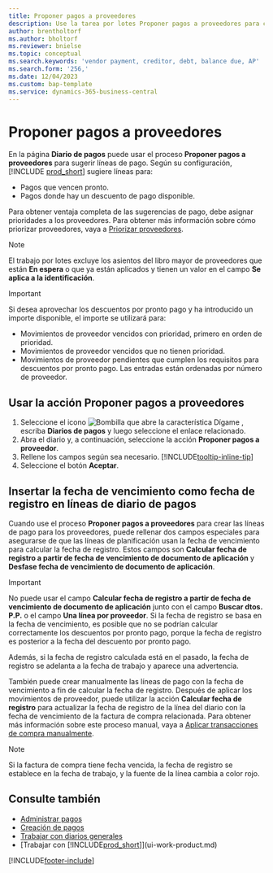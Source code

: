 ```yaml
---
title: Proponer pagos a proveedores
description: Use la tarea por lotes Proponer pagos a proveedores para crear líneas de pago para sus proveedores en función de las fechas de vencimiento y los descuentos por pago.
author: brentholtorf
ms.author: bholtorf
ms.reviewer: bnielse
ms.topic: conceptual
ms.search.keywords: 'vendor payment, creditor, debt, balance due, AP'
ms.search.form: '256,'
ms.date: 12/04/2023
ms.custom: bap-template
ms.service: dynamics-365-business-central
---
```

# <a name="suggest-vendor-payments"></a>Proponer pagos a proveedores

En la página **Diario de pagos** puede usar el proceso **Proponer pagos a proveedores** para sugerir líneas de pago. Según su configuración, [!INCLUDE [prod_short](includes/prod_short.md)] sugiere líneas para:

- Pagos que vencen pronto.
- Pagos donde hay un descuento de pago disponible.

Para obtener ventaja completa de las sugerencias de pago, debe asignar prioridades a los proveedores. Para obtener más información sobre cómo priorizar proveedores, vaya a [Priorizar proveedores](purchasing-how-prioritize-vendors.md).  

> [!NOTE]  
> El trabajo por lotes excluye los asientos del libro mayor de proveedores que están **En espera** o que ya están aplicados y tienen un valor en el campo **Se aplica a la identificación**.  

> [!IMPORTANT]  
> Si desea aprovechar los descuentos por pronto pago y ha introducido un importe disponible, el importe se utilizará para:  
>
> * Movimientos de proveedor vencidos con prioridad, primero en orden de prioridad.
> * Movimientos de proveedor vencidos que no tienen prioridad.  
> * Movimientos de proveedor pendientes que cumplen los requisitos para descuentos por pronto pago. Las entradas están ordenadas por número de proveedor.  

## <a name="use-the-suggest-vendor-payments-action"></a>Usar la acción Proponer pagos a proveedores

1. Seleccione el icono ![Bombilla que abre la característica Dígame](media/ui-search/search_small.png "Dígame qué desea hacer") , escriba **Diarios de pagos** y luego seleccione el enlace relacionado.  
2. Abra el diario y, a continuación, seleccione la acción **Proponer pagos a proveedor**.  
3. Rellene los campos según sea necesario. [!INCLUDE[tooltip-inline-tip](includes/tooltip-inline-tip_md.md)]  
4. Seleccione el botón **Aceptar**.  

## <a name="insert-the-due-date-as-posting-date-on-payment-journal-lines"></a>Insertar la fecha de vencimiento como fecha de registro en líneas de diario de pagos

Cuando use el proceso **Proponer pagos a proveedores** para crear las líneas de pago para los proveedores, puede rellenar dos campos especiales para asegurarse de que las líneas de planificación usan la fecha de vencimiento para calcular la fecha de registro. Estos campos son **Calcular fecha de registro a partir de fecha de vencimiento de documento de aplicación** y **Desfase fecha de vencimiento de documento de aplicación**.  

> [!IMPORTANT]  
> No puede usar el campo **Calcular fecha de registro a partir de fecha de vencimiento de documento de aplicación** junto con el campo **Buscar dtos. P.P.** o el campo **Una línea por proveedor**. Si la fecha de registro se basa en la fecha de vencimiento, es posible que no se podrían calcular correctamente los descuentos por pronto pago, porque la fecha de registro es posterior a la fecha del descuento por pronto pago.  

Además, si la fecha de registro calculada está en el pasado, la fecha de registro se adelanta a la fecha de trabajo y aparece una advertencia.  

También puede crear manualmente las líneas de pago con la fecha de vencimiento a fin de calcular la fecha de registro. Después de aplicar los movimientos de proveedor, puede utilizar la acción **Calcular fecha de registro** para actualizar la fecha de registro de la línea del diario con la fecha de vencimiento de la factura de compra relacionada. Para obtener más información sobre este proceso manual, vaya a [Aplicar transacciones de compra manualmente](payables-how-apply-purchase-transactions-manually.md).  

> [!NOTE]  
> Si la factura de compra tiene fecha vencida, la fecha de registro se establece en la fecha de trabajo, y la fuente de la línea cambia a color rojo.  

## <a name="see-also"></a>Consulte también

- [Administrar pagos](payables-manage-payables.md)  
- [Creación de pagos](payables-make-payments.md)  
- [Trabajar con diarios generales](ui-work-general-journals.md)  
- [Trabajar con [!INCLUDE[prod_short](includes/prod_short.md)]](ui-work-product.md)  

[!INCLUDE[footer-include](includes/footer-banner.md)]
